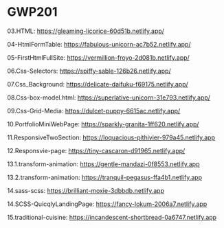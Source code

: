# GWP201

03.HTML: https://gleaming-licorice-60d51b.netlify.app/

04-HtmlFormTable: https://fabulous-unicorn-ac7b52.netlify.app/

05-FirstHtmlFullSite: https://vermillion-froyo-2d081b.netlify.app/

06.Css-Selectors: https://spiffy-sable-126b26.netlify.app/

07.Css_Background: https://delicate-daifuku-f69175.netlify.app/

08.Css-box-model.html: https://superlative-unicorn-31e793.netlify.app/

09.Css-Grid-Media: https://dulcet-puppy-6615ac.netlify.app/

10.PortfolioMiniWebPage: https://sparkly-granita-1ff620.netlify.app/

11.ResponsiveTwoSection: https://loquacious-pithivier-979a45.netlify.app

12.Responsvie-page: https://tiny-cascaron-d91965.netlify.app/

13.1.transform-animation: https://gentle-mandazi-0f8553.netlify.app

13.2.transform-animation: https://tranquil-pegasus-ffa4b1.netlify.app

14.sass-scss: https://brilliant-moxie-3dbbdb.netlify.app

14.SCSS-QuicqlyLandingPage: https://fancy-lokum-2006a7.netlify.app

15.traditional-cuisine: https://incandescent-shortbread-0a6747.netlify.app
